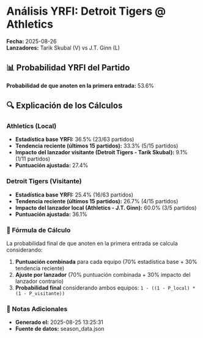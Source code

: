 # Análisis YRFI: Detroit Tigers @ Athletics

**Fecha:** 2025-08-26  
**Lanzadores:** Tarik Skubal (V) vs J.T. Ginn (L)

## 📊 Probabilidad YRFI del Partido

**Probabilidad de que anoten en la primera entrada:** 53.6%

## 🔍 Explicación de los Cálculos

### Athletics (Local)
- **Estadística base YRFI:** 36.5% (23/63 partidos)
- **Tendencia reciente (últimos 15 partidos):** 33.3% (5/15 partidos)
- **Impacto del lanzador visitante (Detroit Tigers - Tarik Skubal):** 9.1% (1/11 partidos)
- **Puntuación ajustada:** 27.4%

### Detroit Tigers (Visitante)
- **Estadística base YRFI:** 25.4% (16/63 partidos)
- **Tendencia reciente (últimos 15 partidos):** 26.7% (4/15 partidos)
- **Impacto del lanzador local (Athletics - J.T. Ginn):** 60.0% (3/5 partidos)
- **Puntuación ajustada:** 36.1%

### 📝 Fórmula de Cálculo

La probabilidad final de que anoten en la primera entrada se calcula considerando:
1. **Puntuación combinada** para cada equipo (70% estadística base + 30% tendencia reciente)
2. **Ajuste por lanzador** (70% puntuación combinada + 30% impacto del lanzador contrario)
3. **Probabilidad final** considerando ambos equipos: `1 - ((1 - P_local) * (1 - P_visitante))`

### 📌 Notas Adicionales

- **Generado el:** 2025-08-25 13:25:31
- **Fuente de datos:** season_data.json
